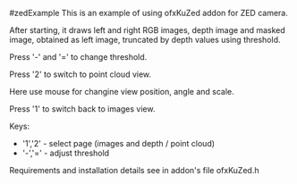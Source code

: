 #zedExample
This is an example of using ofxKuZed addon for ZED camera.

After starting, it draws left and right RGB images,
depth image and masked image, obtained as left image, 
truncated by depth values using threshold.

Press '-' and '=' to change threshold.

Press '2' to switch to point cloud view. 

Here use mouse for changine view position, angle and scale.

Press '1' to switch back to images view.

Keys:
* '1','2' - select page (images and depth / point cloud)
* '-','=' - adjust threshold

Requirements and installation details see in addon's file ofxKuZed.h